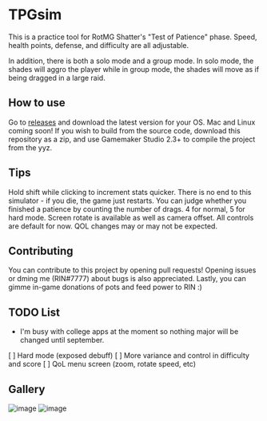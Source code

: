 # TPGsim
This is a practice tool for RotMG Shatter's "Test of Patience" phase. Speed, health points, defense, and difficulty are all adjustable. 

In addition, there is both a solo mode and a group mode. In solo mode, the shades will aggro the player while in group mode, the shades will move as if being dragged in a large raid.

## How to use
Go to [releases](https://github.com/Mxple/TPGsim/releases) and download the latest version for your OS. Mac and Linux coming soon! If you wish to build from the source code, download this repository as a zip, and use Gamemaker Studio 2.3+ to compile the project from the yyz.

## Tips
Hold shift while clicking to increment stats quicker. There is no end to this simulator - if you die, the game just restarts. You can judge whether you finished a patience by counting the number of drags. 4 for normal, 5 for hard mode.
Screen rotate is available as well as camera offset. All controls are default for now. QOL changes may or may not be expected.

## Contributing
You can contribute to this project by opening pull requests! Opening issues or dming me (RIN#7777) about bugs is also appreciated. Lastly, you can gimme in-game donations of pots and feed power to RIN :)

## TODO List
 * I'm busy with college apps at the moment so nothing major will be changed until september.
 
 [ ] Hard mode (exposed debuff)
 [ ] More variance and control in difficulty and score
 [ ] QoL menu screen (zoom, rotate speed, etc)
 
 ## Gallery
 ![image](https://user-images.githubusercontent.com/83033020/192682454-3870b5c0-5119-448f-9e25-9f58b550bbc2.png)
![image](https://user-images.githubusercontent.com/83033020/192682504-a23375b1-3158-4902-8aeb-1ebb317c0fa9.png)
